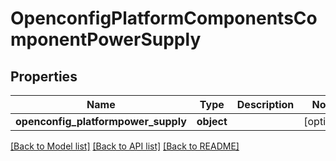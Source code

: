 # OpenconfigPlatformComponentsComponentPowerSupply

## Properties
Name | Type | Description | Notes
------------ | ------------- | ------------- | -------------
**openconfig_platformpower_supply** | **object** |  | [optional] 

[[Back to Model list]](../README.md#documentation-for-models) [[Back to API list]](../README.md#documentation-for-api-endpoints) [[Back to README]](../README.md)


